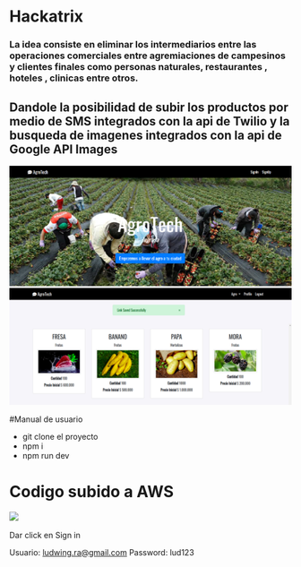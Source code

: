 # Hackatrix
### La idea consiste en eliminar los intermediarios entre las operaciones comerciales entre agremiaciones de campesinos y clientes finales como personas naturales, restaurantes , hoteles , clinicas entre otros.
## Dandole la posibilidad de subir los productos por medio de SMS integrados con la api de Twilio y la busqueda de imagenes integrados con la api de Google API Images
![](https://github.com/ramirovargas/Hackatrix/blob/master/doc/agrtech.png)
![](https://github.com/ramirovargas/Hackatrix/blob/master/doc/image.png)

#Manual de usuario
* git clone el proyecto
* npm i
* npm run dev

# Codigo subido a AWS 

![](http://35.162.225.47:8080)

Dar click en Sign in

Usuario: ludwing.ra@gmail.com
Password: lud123



